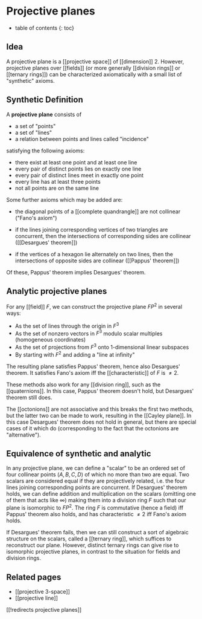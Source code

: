 # Projective planes

* table of contents
{: toc}

## Idea

A projective plane is a [[projective space]] of [[dimension]] 2.  However, projective planes over [[fields]] (or more generally [[division rings]] or [[ternary rings]]) can be characterized axiomatically with a small list of "synthetic" axioms.

## Synthetic Definition

A **projective plane** consists of

* a set of "points"
* a set of "lines"
* a relation between points and lines called "incidence"

satisfying the following axioms:

* there exist at least one point and at least one line
* every pair of distinct points lies on exactly one line
* every pair of distinct lines meet in exactly one point
* every line has at least three points
* not all points are on the same line

Some further axioms which may be added are:

* the diagonal points of a [[complete quandrangle]] are not collinear ("Fano's axiom")

* if the lines joining corresponding vertices of two triangles are concurrent, then the intersections of corresponding sides are collinear ([[Desargues' theorem]])

* if the vertices of a hexagon lie alternately on two lines, then the intersections of opposite sides are collinear ([[Pappus' theorem]])

Of these, Pappus' theorem implies Desargues' theorem.

## Analytic projective planes

For any [[field]] $F$, we can construct the projective plane $F P^2$ in several ways:

* As the set of lines through the origin in $F^3$
* As the set of nonzero vectors in $F^3$ modulo scalar multiples (homogeneous coordinates)
* As the set of projections from $F^3$ onto 1-dimensional linear subspaces
* By starting with $F^2$ and adding a "line at infinity"

The resulting plane satisfies Pappus' theorem, hence also Desargues' theorem.  It satisfies Fano's axiom iff the [[characteristic]] of $F$ is $\neq 2$.

These methods also work for any [[division ring]], such as the [[quaternions]].  In this case, Pappus' theorem doesn't hold, but Desargues' theorem still does.

The [[octonions]] are not associative and this breaks the first two methods, but the latter two can be made to work, resulting in the [[Cayley plane]].  In this case Desargues' theorem does not hold in general, but there are special cases of it which do (corresponding to the fact that the octonions are "alternative").

## Equivalence of synthetic and analytic

In any projective plane, we can define a "scalar" to be an ordered set of four collinear points $(A,B,C,D)$ of which no more than two are equal.  Two scalars are considered equal if they are projectively related, i.e. the four lines joining corresponding points are concurrent.  If Desargues' theorem holds, we can define addition and multiplication on the scalars (omitting one of them that acts like $\infty$) making them into a division ring $F$ such that our plane is isomorphic to $F P^2$.  The ring $F$ is commutative (hence a field) iff Pappus' theorem also holds, and has characteristic $\neq 2$ iff Fano's axiom holds.

If Desargues' theorem fails, then we can still construct a sort of algebraic structure on the scalars, called a [[ternary ring]], which suffices to reconstruct our plane.  However, distinct ternary rings can give rise to isomorphic projective planes, in contrast to the situation for fields and division rings.

## Related pages

* [[projective 3-space]]
* [[projective line]]

[[!redirects projective planes]]
